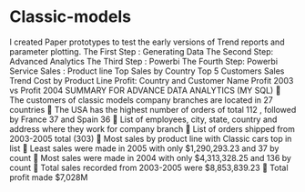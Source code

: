 # Classic-models
 I created Paper prototypes to test the early versions of Trend reports and parameter plotting.
 The First Step : Generating Data
 The Second Step: Advanced Analytics
 The Third Step : Powerbi
 The Fourth Step: Powerbi Service
 Sales : Product line
 Top Sales by Country
 Top 5 Customers
 Sales Trend
 Cost by Product Line
 Profit: Country and Customer Name
 Profit 2003 vs Profit 2004
 SUMMARY FOR ADVANCE DATA ANALYTICS (MY SQL)
 	The customers of classic models company branches are located in 27 countries
 	The USA has the highest number of orders of total 112 , followed by France 37 and Spain 36
 	List of employees, city, state, country and address where they work for company branch
 	List of orders shipped from 2003-2005 total (303)
 	Most sales by product line with Classic cars top in list
 	Least sales were made in 2005 with only $1,290,293.23 and 37 by count
 	Most sales were made in 2004 with only $4,313,328.25 and 136 by count
 	Total sales recorded from 2003-2005 were $8,853,839.23
 	Total profit made $7,028M
 
